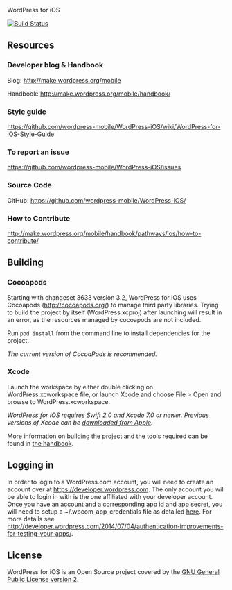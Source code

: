 WordPress for iOS

[![Build Status](https://travis-ci.org/wordpress-mobile/WordPress-iOS.png)](https://travis-ci.org/wordpress-mobile/WordPress-iOS)

## Resources

### Developer blog & Handbook

Blog: http://make.wordpress.org/mobile

Handbook: http://make.wordpress.org/mobile/handbook/

### Style guide

https://github.com/wordpress-mobile/WordPress-iOS/wiki/WordPress-for-iOS-Style-Guide

### To report an issue

https://github.com/wordpress-mobile/WordPress-iOS/issues

### Source Code

GitHub: https://github.com/wordpress-mobile/WordPress-iOS/

### How to Contribute

http://make.wordpress.org/mobile/handbook/pathways/ios/how-to-contribute/

## Building

### Cocoapods

Starting with changeset 3633 version 3.2, WordPress for iOS uses Cocoapods (http://cocoapods.org/) to manage third party libraries.  Trying to build the project by itself (WordPress.xcproj) after launching will result in an error, as the resources managed by cocoapods are not included.

Run `pod install` from the command line to install dependencies for the project.

*The current version of CocoaPods is recommended.*

### Xcode

Launch the workspace by either double clicking on WordPress.xcworkspace file, or launch Xcode and choose File > Open and browse to WordPress.xcworkspace.

*WordPress for iOS requires Swift 2.0 and Xcode 7.0 or newer. Previous versions of Xcode can be [downloaded from Apple](https://developer.apple.com/downloads/index.action).*

More information on building the project and the tools required can be found in [the handbook](https://make.wordpress.org/mobile/handbook/pathways/ios/tools-requirements/).

## Logging in

In order to login to a WordPress.com account, you will need to create an account over at https://developer.wordpress.com. The only account you will be able to login in with is the one affiliated with your developer account. Once you have an account and a corresponding app id and app secret, you will need to setup a ~/.wpcom_app_credentials file as detailed [here](http://make.wordpress.org/mobile/handbook/pathways/ios/tutorials-guides/#3-%c2%a0setup-wpcom_app_credentials). For more details see http://developer.wordpress.com/2014/07/04/authentication-improvements-for-testing-your-apps/.

## License

WordPress for iOS is an Open Source project covered by the [GNU General Public License version 2](LICENSE).
